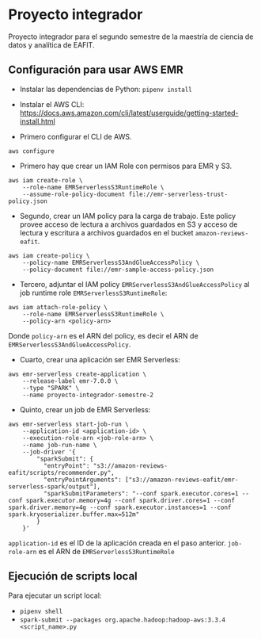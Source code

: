 # Proyecto integrador

Proyecto integrador para el segundo semestre de la maestría de ciencia de datos y analítica de EAFIT.

## Configuración para usar AWS EMR

* Instalar las dependencias de Python: `pipenv install`

* Instalar el AWS CLI: <https://docs.aws.amazon.com/cli/latest/userguide/getting-started-install.html>

* Primero configurar el CLI de AWS.

```terminal
aws configure
```

* Primero hay que crear un IAM Role con permisos para EMR y S3.

```terminal
aws iam create-role \
    --role-name EMRServerlessS3RuntimeRole \
    --assume-role-policy-document file://emr-serverless-trust-policy.json
```

* Segundo, crear un IAM policy para la carga de trabajo. Este policy provee acceso de lectura a archivos guardados en S3 y acceso de lectura y escritura a archivos guardados en el bucket `amazon-reviews-eafit`.

```terminal
aws iam create-policy \
    --policy-name EMRServerlessS3AndGlueAccessPolicy \
    --policy-document file://emr-sample-access-policy.json
```

* Tercero, adjuntar el IAM policy `EMRServerlessS3AndGlueAccessPolicy` al job runtime role `EMRServerlessS3RuntimeRole`:

```terminal
aws iam attach-role-policy \
    --role-name EMRServerlessS3RuntimeRole \
    --policy-arn <policy-arn>
```

Donde `policy-arn` es el ARN del policy, es decir el ARN de `EMRServerlessS3AndGlueAccessPolicy`.

* Cuarto, crear una aplicación ser EMR Serverless:

```terminal
aws emr-serverless create-application \
    --release-label emr-7.0.0 \
    --type "SPARK" \
    --name proyecto-integrador-semestre-2
```

* Quinto, crear un job de EMR Serverless:

```terminal
aws emr-serverless start-job-run \
    --application-id <application-id> \
    --execution-role-arn <job-role-arn> \
    --name job-run-name \
    --job-driver '{
        "sparkSubmit": {
          "entryPoint": "s3://amazon-reviews-eafit/scripts/recommender.py",
          "entryPointArguments": ["s3://amazon-reviews-eafit/emr-serverless-spark/output"],
          "sparkSubmitParameters": "--conf spark.executor.cores=1 --conf spark.executor.memory=4g --conf spark.driver.cores=1 --conf spark.driver.memory=4g --conf spark.executor.instances=1 --conf spark.kryoserializer.buffer.max=512m"
        }
    }'
```

`application-id` es el ID de la aplicación creada en el paso anterior.
`job-role-arn` es el ARN de `EMRServerlessS3RuntimeRole`

## Ejecución de scripts local

Para ejecutar un script local:

* `pipenv shell`
* `spark-submit --packages org.apache.hadoop:hadoop-aws:3.3.4 <script_name>.py`
